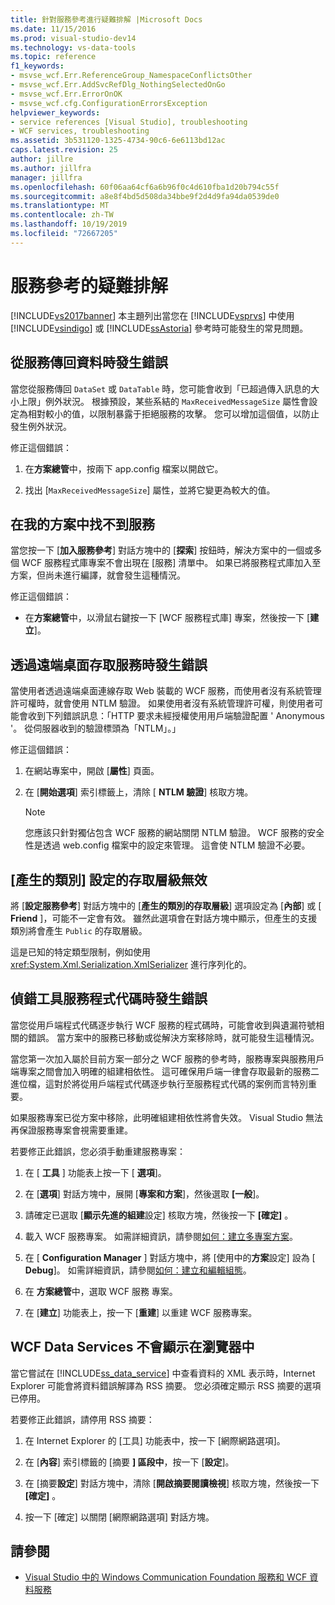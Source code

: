 ```yaml
---
title: 針對服務參考進行疑難排解 |Microsoft Docs
ms.date: 11/15/2016
ms.prod: visual-studio-dev14
ms.technology: vs-data-tools
ms.topic: reference
f1_keywords:
- msvse_wcf.Err.ReferenceGroup_NamespaceConflictsOther
- msvse_wcf.Err.AddSvcRefDlg_NothingSelectedOnGo
- msvse_wcf.Err.ErrorOnOK
- msvse_wcf.cfg.ConfigurationErrorsException
helpviewer_keywords:
- service references [Visual Studio], troubleshooting
- WCF services, troubleshooting
ms.assetid: 3b531120-1325-4734-90c6-6e6113bd12ac
caps.latest.revision: 25
author: jillre
ms.author: jillfra
manager: jillfra
ms.openlocfilehash: 60f06aa64cf6a6b96f0c4d610fba1d20b794c55f
ms.sourcegitcommit: a8e8f4bd5d508da34bbe9f2d4d9fa94da0539de0
ms.translationtype: MT
ms.contentlocale: zh-TW
ms.lasthandoff: 10/19/2019
ms.locfileid: "72667205"
---
```

# <a name="troubleshooting-service-references"></a>服務參考的疑難排解
[!INCLUDE[vs2017banner](../includes/vs2017banner.md)]
本主題列出當您在 [!INCLUDE[vsprvs](../includes/vsprvs-md.md)] 中使用 [!INCLUDE[vsindigo](../includes/vsindigo-md.md)] 或 [!INCLUDE[ssAstoria](../includes/ssastoria-md.md)] 參考時可能發生的常見問題。

## <a name="error-returning-data-from-a-service"></a>從服務傳回資料時發生錯誤
 當您從服務傳回 `DataSet` 或 `DataTable` 時，您可能會收到「已超過傳入訊息的大小上限」例外狀況。 根據預設，某些系結的 `MaxReceivedMessageSize` 屬性會設定為相對較小的值，以限制暴露于拒絕服務的攻擊。 您可以增加這個值，以防止發生例外狀況。

 修正這個錯誤：

1. 在**方案總管**中，按兩下 app.config 檔案以開啟它。

2. 找出 [`MaxReceivedMessageSize`] 屬性，並將它變更為較大的值。

## <a name="cannot-find-a-service-in-my-solution"></a>在我的方案中找不到服務
 當您按一下 [**加入服務參考**] 對話方塊中的 [**探索**] 按鈕時，解決方案中的一個或多個 WCF 服務程式庫專案不會出現在 [服務] 清單中。 如果已將服務程式庫加入至方案，但尚未進行編譯，就會發生這種情況。

 修正這個錯誤：

- 在**方案總管**中，以滑鼠右鍵按一下 [WCF 服務程式庫] 專案，然後按一下 [**建立**]。

## <a name="error-accessing-a-service-over-a-remote-desktop"></a>透過遠端桌面存取服務時發生錯誤
 當使用者透過遠端桌面連線存取 Web 裝載的 WCF 服務，而使用者沒有系統管理許可權時，就會使用 NTLM 驗證。 如果使用者沒有系統管理許可權，則使用者可能會收到下列錯誤訊息：「HTTP 要求未經授權使用用戶端驗證配置 ' Anonymous '。 從伺服器收到的驗證標頭為「NTLM」。」

 修正這個錯誤：

1. 在網站專案中，開啟 [**屬性**] 頁面。

2. 在 [**開始選項**] 索引標籤上，清除 [ **NTLM 驗證**] 核取方塊。

    > [!NOTE]
    > 您應該只針對獨佔包含 WCF 服務的網站關閉 NTLM 驗證。 WCF 服務的安全性是透過 web.config 檔案中的設定來管理。 這會使 NTLM 驗證不必要。

## <a name="access-level-for-generated-classes-setting-has-no-effect"></a>[產生的類別] 設定的存取層級無效
 將 [**設定服務參考**] 對話方塊中的 [**產生的類別的存取層級**] 選項設定為 [**內部**] 或 [ **Friend** ]，可能不一定會有效。 雖然此選項會在對話方塊中顯示，但產生的支援類別將會產生 `Public` 的存取層級。

 這是已知的特定類型限制，例如使用 <xref:System.Xml.Serialization.XmlSerializer> 進行序列化的。

## <a name="error-debugging-service-code"></a>偵錯工具服務程式代碼時發生錯誤
 當您從用戶端程式代碼逐步執行 WCF 服務的程式碼時，可能會收到與遺漏符號相關的錯誤。 當方案中的服務已移動或從解決方案移除時，就可能發生這種情況。

 當您第一次加入屬於目前方案一部分之 WCF 服務的參考時，服務專案與服務用戶端專案之間會加入明確的組建相依性。 這可確保用戶端一律會存取最新的服務二進位檔，這對於將從用戶端程式代碼逐步執行至服務程式代碼的案例而言特別重要。

 如果服務專案已從方案中移除，此明確組建相依性將會失效。 Visual Studio 無法再保證服務專案會視需要重建。

 若要修正此錯誤，您必須手動重建服務專案：

1. 在 [ **工具** ] 功能表上按一下 [ **選項**]。

2. 在 [**選項**] 對話方塊中，展開 [**專案和方案**]，然後選取 **[一般**]。

3. 請確定已選取 [**顯示先進的組建**設定] 核取方塊，然後按一下 **[確定]** 。

4. 載入 WCF 服務專案。 如需詳細資訊，請參閱[如何：建立多專案方案](https://msdn.microsoft.com/02ecd6dd-0114-46fe-b335-ba9c5e3020d6)。

5. 在 [ **Configuration Manager** ] 對話方塊中，將 [使用中的**方案**設定] 設為 [ **Debug**]。 如需詳細資訊，請參閱[如何：建立和編輯組態](../ide/how-to-create-and-edit-configurations.md)。

6. 在 **方案總管**中，選取 WCF 服務 專案。

7. 在 [**建立**] 功能表上，按一下 [**重建**] 以重建 WCF 服務專案。

## <a name="wcf-data-services-do-not-display-in-the-browser"></a>WCF Data Services 不會顯示在瀏覽器中
 當它嘗試在 [!INCLUDE[ss_data_service](../includes/ss-data-service-md.md)] 中查看資料的 XML 表示時，Internet Explorer 可能會將資料錯誤解譯為 RSS 摘要。 您必須確定顯示 RSS 摘要的選項已停用。

 若要修正此錯誤，請停用 RSS 摘要：

1. 在 Internet Explorer 的 [工具] 功能表中，按一下 [網際網路選項]。

2. 在 [**內容**] 索引標籤的 [摘要 **] 區段中**，按一下 [**設定**]。

3. 在 [摘要**設定**] 對話方塊中，清除 [**開啟摘要閱讀檢視**] 核取方塊，然後按一下 **[確定]** 。

4. 按一下 [確定] 以關閉 [網際網路選項] 對話方塊。

## <a name="see-also"></a>請參閱

- [Visual Studio 中的 Windows Communication Foundation 服務和 WCF 資料服務](../data-tools/windows-communication-foundation-services-and-wcf-data-services-in-visual-studio.md)